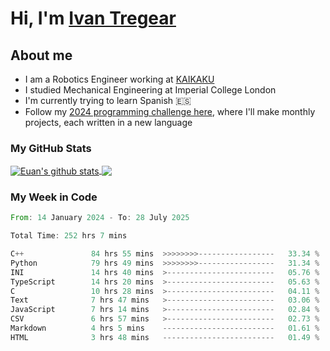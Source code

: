 # Hi, I'm [Ivan Tregear](https://www.linkedin.com/in/ivantregear/)

## About me

* I am a Robotics Engineer working at [KAIKAKU](https://github.com/KAIKAKU-AI)
* I studied Mechanical Engineering at Imperial College London
* I'm currently trying to learn Spanish :es:
* Follow my [2024 programming challenge here](https://github.com/ITregear?tab=repositories), where I'll make monthly projects, each written in a new language


### My GitHub Stats

<a href="#my-github-stats">
  <img align="center" src="https://github-readme-stats.vercel.app/api?username=itregear&count_private=true&show_icons=true&include_all_commits=true&theme=material-palenight" alt="Euan's github stats" />
</a>

<a href="#my-github-stats">
  <img align="center" src="https://github-readme-stats.vercel.app/api/top-langs/?username=itregear&layout=compact&theme=material-palenight" />
</a>

### My Week in Code
<!--START_SECTION:waka-->

```rust
From: 14 January 2024 - To: 28 July 2025

Total Time: 252 hrs 7 mins

C++               84 hrs 55 mins  >>>>>>>>-----------------   33.34 %
Python            79 hrs 49 mins  >>>>>>>>-----------------   31.34 %
INI               14 hrs 40 mins  >------------------------   05.76 %
TypeScript        14 hrs 20 mins  >------------------------   05.63 %
C                 10 hrs 28 mins  >------------------------   04.11 %
Text              7 hrs 47 mins   >------------------------   03.06 %
JavaScript        7 hrs 14 mins   >------------------------   02.84 %
CSV               6 hrs 57 mins   >------------------------   02.73 %
Markdown          4 hrs 5 mins    -------------------------   01.61 %
HTML              3 hrs 48 mins   -------------------------   01.49 %
```

<!--END_SECTION:waka-->
